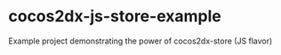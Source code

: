 cocos2dx-js-store-example
=========================

Example project demonstrating the power of cocos2dx-store (JS flavor)
